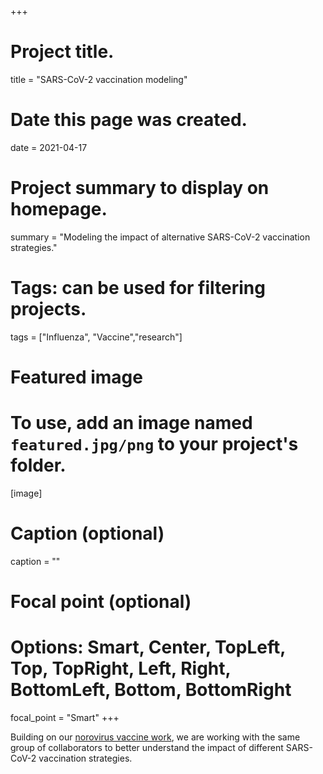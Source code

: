 +++
# Project title.
title = "SARS-CoV-2 vaccination modeling"

# Date this page was created.
date = 2021-04-17

# Project summary to display on homepage.
summary = "Modeling the impact of alternative SARS-CoV-2 vaccination strategies."

# Tags: can be used for filtering projects.
tags = ["Influenza", "Vaccine","research"]


# Featured image
# To use, add an image named `featured.jpg/png` to your project's folder. 
[image]
  # Caption (optional)
  caption = ""
  # Focal point (optional)
  # Options: Smart, Center, TopLeft, Top, TopRight, Left, Right, BottomLeft, Bottom, BottomRight
  focal_point = "Smart"
+++

Building on our [norovirus vaccine work](/allprojects/norovirusvaccines/), we are working with the same group of collaborators to better understand the impact of different SARS-CoV-2 vaccination strategies.


